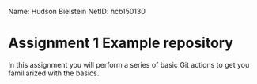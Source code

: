 Name: Hudson Bielstein
NetID: hcb150130

# Assignment 1 Example repository

In this assignment you will perform a series of basic Git actions to get you familiarized with the basics.
